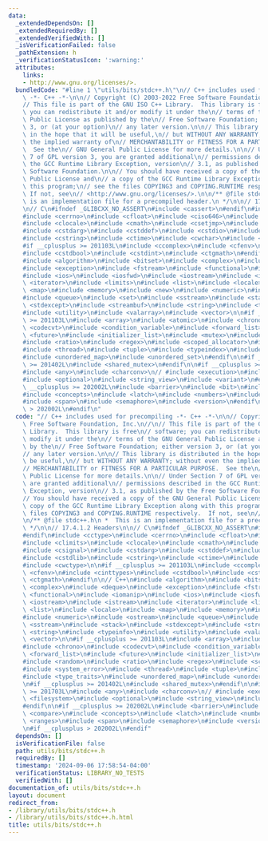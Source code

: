 ```yaml
---
data:
  _extendedDependsOn: []
  _extendedRequiredBy: []
  _extendedVerifiedWith: []
  _isVerificationFailed: false
  _pathExtension: h
  _verificationStatusIcon: ':warning:'
  attributes:
    links:
    - http://www.gnu.org/licenses/>.
  bundledCode: "#line 1 \"utils/bits/stdc++.h\"\n// C++ includes used for precompiling\
    \ -*- C++ -*-\n\n// Copyright (C) 2003-2022 Free Software Foundation, Inc.\n//\n\
    // This file is part of the GNU ISO C++ Library.  This library is free\n// software;\
    \ you can redistribute it and/or modify it under the\n// terms of the GNU General\
    \ Public License as published by the\n// Free Software Foundation; either version\
    \ 3, or (at your option)\n// any later version.\n\n// This library is distributed\
    \ in the hope that it will be useful,\n// but WITHOUT ANY WARRANTY; without even\
    \ the implied warranty of\n// MERCHANTABILITY or FITNESS FOR A PARTICULAR PURPOSE.\
    \  See the\n// GNU General Public License for more details.\n\n// Under Section\
    \ 7 of GPL version 3, you are granted additional\n// permissions described in\
    \ the GCC Runtime Library Exception, version\n// 3.1, as published by the Free\
    \ Software Foundation.\n\n// You should have received a copy of the GNU General\
    \ Public License and\n// a copy of the GCC Runtime Library Exception along with\
    \ this program;\n// see the files COPYING3 and COPYING.RUNTIME respectively. \
    \ If not, see\n// <http://www.gnu.org/licenses/>.\n\n/** @file stdc++.h\n *  This\
    \ is an implementation file for a precompiled header.\n */\n\n// 17.4.1.2 Headers\n\
    \n// C\n#ifndef _GLIBCXX_NO_ASSERT\n#include <cassert>\n#endif\n#include <cctype>\n\
    #include <cerrno>\n#include <cfloat>\n#include <ciso646>\n#include <climits>\n\
    #include <clocale>\n#include <cmath>\n#include <csetjmp>\n#include <csignal>\n\
    #include <cstdarg>\n#include <cstddef>\n#include <cstdio>\n#include <cstdlib>\n\
    #include <cstring>\n#include <ctime>\n#include <cwchar>\n#include <cwctype>\n\n\
    #if __cplusplus >= 201103L\n#include <ccomplex>\n#include <cfenv>\n#include <cinttypes>\n\
    #include <cstdbool>\n#include <cstdint>\n#include <ctgmath>\n#endif\n\n// C++\n\
    #include <algorithm>\n#include <bitset>\n#include <complex>\n#include <deque>\n\
    #include <exception>\n#include <fstream>\n#include <functional>\n#include <iomanip>\n\
    #include <ios>\n#include <iosfwd>\n#include <iostream>\n#include <istream>\n#include\
    \ <iterator>\n#include <limits>\n#include <list>\n#include <locale>\n#include\
    \ <map>\n#include <memory>\n#include <new>\n#include <numeric>\n#include <ostream>\n\
    #include <queue>\n#include <set>\n#include <sstream>\n#include <stack>\n#include\
    \ <stdexcept>\n#include <streambuf>\n#include <string>\n#include <typeinfo>\n\
    #include <utility>\n#include <valarray>\n#include <vector>\n\n#if __cplusplus\
    \ >= 201103L\n#include <array>\n#include <atomic>\n#include <chrono>\n#include\
    \ <codecvt>\n#include <condition_variable>\n#include <forward_list>\n#include\
    \ <future>\n#include <initializer_list>\n#include <mutex>\n#include <random>\n\
    #include <ratio>\n#include <regex>\n#include <scoped_allocator>\n#include <system_error>\n\
    #include <thread>\n#include <tuple>\n#include <typeindex>\n#include <type_traits>\n\
    #include <unordered_map>\n#include <unordered_set>\n#endif\n\n#if __cplusplus\
    \ >= 201402L\n#include <shared_mutex>\n#endif\n\n#if __cplusplus >= 201703L\n\
    #include <any>\n#include <charconv>\n// #include <execution>\n#include <filesystem>\n\
    #include <optional>\n#include <string_view>\n#include <variant>\n#endif\n\n#if\
    \ __cplusplus >= 202002L\n#include <barrier>\n#include <bit>\n#include <compare>\n\
    #include <concepts>\n#include <latch>\n#include <numbers>\n#include <ranges>\n\
    #include <span>\n#include <semaphore>\n#include <version>\n#endif\n\n#if __cplusplus\
    \ > 202002L\n#endif\n"
  code: "// C++ includes used for precompiling -*- C++ -*-\n\n// Copyright (C) 2003-2022\
    \ Free Software Foundation, Inc.\n//\n// This file is part of the GNU ISO C++\
    \ Library.  This library is free\n// software; you can redistribute it and/or\
    \ modify it under the\n// terms of the GNU General Public License as published\
    \ by the\n// Free Software Foundation; either version 3, or (at your option)\n\
    // any later version.\n\n// This library is distributed in the hope that it will\
    \ be useful,\n// but WITHOUT ANY WARRANTY; without even the implied warranty of\n\
    // MERCHANTABILITY or FITNESS FOR A PARTICULAR PURPOSE.  See the\n// GNU General\
    \ Public License for more details.\n\n// Under Section 7 of GPL version 3, you\
    \ are granted additional\n// permissions described in the GCC Runtime Library\
    \ Exception, version\n// 3.1, as published by the Free Software Foundation.\n\n\
    // You should have received a copy of the GNU General Public License and\n// a\
    \ copy of the GCC Runtime Library Exception along with this program;\n// see the\
    \ files COPYING3 and COPYING.RUNTIME respectively.  If not, see\n// <http://www.gnu.org/licenses/>.\n\
    \n/** @file stdc++.h\n *  This is an implementation file for a precompiled header.\n\
    \ */\n\n// 17.4.1.2 Headers\n\n// C\n#ifndef _GLIBCXX_NO_ASSERT\n#include <cassert>\n\
    #endif\n#include <cctype>\n#include <cerrno>\n#include <cfloat>\n#include <ciso646>\n\
    #include <climits>\n#include <clocale>\n#include <cmath>\n#include <csetjmp>\n\
    #include <csignal>\n#include <cstdarg>\n#include <cstddef>\n#include <cstdio>\n\
    #include <cstdlib>\n#include <cstring>\n#include <ctime>\n#include <cwchar>\n\
    #include <cwctype>\n\n#if __cplusplus >= 201103L\n#include <ccomplex>\n#include\
    \ <cfenv>\n#include <cinttypes>\n#include <cstdbool>\n#include <cstdint>\n#include\
    \ <ctgmath>\n#endif\n\n// C++\n#include <algorithm>\n#include <bitset>\n#include\
    \ <complex>\n#include <deque>\n#include <exception>\n#include <fstream>\n#include\
    \ <functional>\n#include <iomanip>\n#include <ios>\n#include <iosfwd>\n#include\
    \ <iostream>\n#include <istream>\n#include <iterator>\n#include <limits>\n#include\
    \ <list>\n#include <locale>\n#include <map>\n#include <memory>\n#include <new>\n\
    #include <numeric>\n#include <ostream>\n#include <queue>\n#include <set>\n#include\
    \ <sstream>\n#include <stack>\n#include <stdexcept>\n#include <streambuf>\n#include\
    \ <string>\n#include <typeinfo>\n#include <utility>\n#include <valarray>\n#include\
    \ <vector>\n\n#if __cplusplus >= 201103L\n#include <array>\n#include <atomic>\n\
    #include <chrono>\n#include <codecvt>\n#include <condition_variable>\n#include\
    \ <forward_list>\n#include <future>\n#include <initializer_list>\n#include <mutex>\n\
    #include <random>\n#include <ratio>\n#include <regex>\n#include <scoped_allocator>\n\
    #include <system_error>\n#include <thread>\n#include <tuple>\n#include <typeindex>\n\
    #include <type_traits>\n#include <unordered_map>\n#include <unordered_set>\n#endif\n\
    \n#if __cplusplus >= 201402L\n#include <shared_mutex>\n#endif\n\n#if __cplusplus\
    \ >= 201703L\n#include <any>\n#include <charconv>\n// #include <execution>\n#include\
    \ <filesystem>\n#include <optional>\n#include <string_view>\n#include <variant>\n\
    #endif\n\n#if __cplusplus >= 202002L\n#include <barrier>\n#include <bit>\n#include\
    \ <compare>\n#include <concepts>\n#include <latch>\n#include <numbers>\n#include\
    \ <ranges>\n#include <span>\n#include <semaphore>\n#include <version>\n#endif\n\
    \n#if __cplusplus > 202002L\n#endif"
  dependsOn: []
  isVerificationFile: false
  path: utils/bits/stdc++.h
  requiredBy: []
  timestamp: '2024-09-06 17:58:54-04:00'
  verificationStatus: LIBRARY_NO_TESTS
  verifiedWith: []
documentation_of: utils/bits/stdc++.h
layout: document
redirect_from:
- /library/utils/bits/stdc++.h
- /library/utils/bits/stdc++.h.html
title: utils/bits/stdc++.h
---
```

